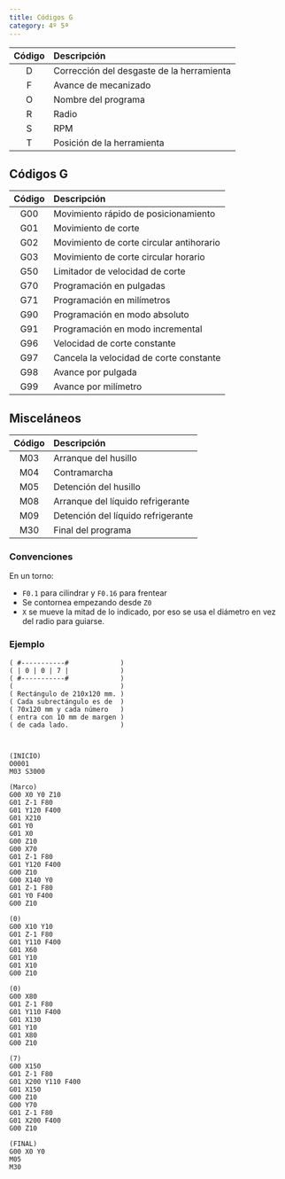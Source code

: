 ```yaml
---
title: Códigos G
category: 4º 5ª
---
```


| Código | Descripción                               |
| :----: | :---------------------------------------- |
|   D    | Corrección del desgaste de la herramienta |
|   F    | Avance de mecanizado                      |
|   O    | Nombre del programa                       |
|   R    | Radio                                     |
|   S    | RPM                                       |
|   T    | Posición de la herramienta                |

## Códigos G
| Código | Descripción                              |
| :----: | :--------------------------------------- |
|  G00   | Movimiento rápido de posicionamiento     |
|  G01   | Movimiento de corte                      |
|  G02   | Movimiento de corte circular antihorario |
|  G03   | Movimiento de corte circular horario     |
|  G50   | Limitador de velocidad de corte          |
|  G70   | Programación en pulgadas                 |
|  G71   | Programación en milímetros               |
|  G90   | Programación en modo absoluto            |
|  G91   | Programación en modo incremental         |
|  G96   | Velocidad de corte constante             |
|  G97   | Cancela la velocidad de corte constante  |
|  G98   | Avance por pulgada                       |
|  G99   | Avance por milímetro                     |

## Misceláneos
| Código | Descripción                        |
| :----: | :--------------------------------- |
|  M03   | Arranque del husillo               |
|  M04   | Contramarcha                       |
|  M05   | Detención del husillo              |
|  M08   | Arranque del líquido refrigerante  |
|  M09   | Detención del líquido refrigerante |
|  M30   | Final del programa                 |

### Convenciones

En un torno:
- `F0.1` para cilindrar y `F0.16` para frentear
- Se contornea empezando desde `Z0`
- `X` se mueve la mitad de lo indicado, por eso se usa el diámetro en vez del radio para guiarse.

### Ejemplo
```gcode
( #-----------#             )
( | 0 | 0 | 7 |             )
( #-----------#             )
(                           )
( Rectángulo de 210x120 mm. )
( Cada subrectángulo es de  )
( 70x120 mm y cada número   )
( entra con 10 mm de margen )
( de cada lado.             )



(INICIO)
O0001
M03 S3000

(Marco)
G00 X0 Y0 Z10
G01 Z-1 F80
G01 Y120 F400
G01 X210
G01 Y0
G01 X0
G00 Z10
G00 X70
G01 Z-1 F80
G01 Y120 F400
G00 Z10
G00 X140 Y0
G01 Z-1 F80
G01 Y0 F400
G00 Z10

(0)
G00 X10 Y10
G01 Z-1 F80
G01 Y110 F400
G01 X60
G01 Y10
G01 X10
G00 Z10

(0)
G00 X80
G01 Z-1 F80
G01 Y110 F400
G01 X130
G01 Y10
G01 X80
G00 Z10

(7)
G00 X150
G01 Z-1 F80
G01 X200 Y110 F400
G01 X150
G00 Z10
G00 Y70
G01 Z-1 F80
G01 X200 F400
G00 Z10

(FINAL)
G00 X0 Y0
M05
M30
```